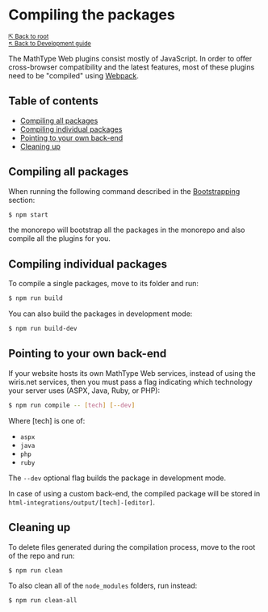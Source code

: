 # Compiling the packages

<small>[⇱ Back to root](../../../README.md)<br>[↖ Back to Development guide](../README.md)</small>

The MathType Web plugins consist mostly of JavaScript.
In order to offer cross-browser compatibility and the latest features, most of these plugins need to be "compiled" using [Webpack].

[Webpack]: https://webpack.js.org/

## Table of contents

- [Compiling all packages](#compiling-all-packages)
- [Compiling individual packages](#compiling-individual-packages)
- [Pointing to your own back-end](#pointing-to-your-own-back-end)
- [Cleaning up](#cleaning-up)

## Compiling all packages

When running the following command described in the [Bootstrapping](../../README.md#Bootstrapping) section:

```sh
$ npm start
```

the monorepo will bootstrap all the packages in the monorepo and also compile all the plugins for you.

## Compiling individual packages

To compile a single packages, move to its folder and run:

```sh
$ npm run build
```

You can also build the packages in development mode:

```sh
$ npm run build-dev
```

## Pointing to your own back-end

If your website hosts its own MathType Web services, instead of using the wiris.net services, then you must pass a flag indicating which technology your server uses (ASPX, Java, Ruby, or PHP):

```sh
$ npm run compile -- [tech] [--dev]
```
Where [tech] is one of:

- `aspx`
- `java`
- `php`
- `ruby`

The `--dev` optional flag builds the package in development mode.

In case of using a custom back-end, the compiled package will be stored in `html-integrations/output/[tech]-[editor]`.

## Cleaning up

To delete files generated during the compilation process, move to the root of the repo and run:

```sh
$ npm run clean
```

To also clean all of the `node_modules` folders, run instead:

```sh
$ npm run clean-all
```
